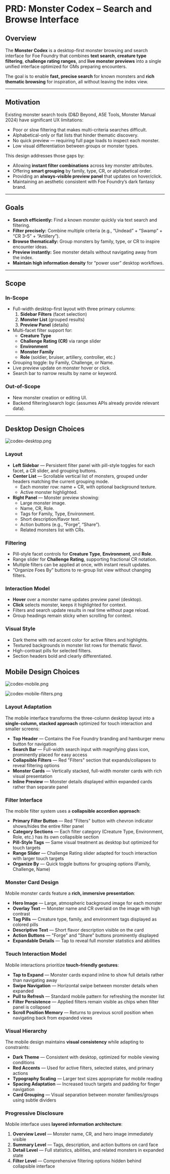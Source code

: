 # PRD: Monster Codex – Search and Browse Interface

## Overview
The **Monster Codex** is a desktop-first monster browsing and search interface for Foe Foundry that combines **text search**, **creature type filtering**, **challenge rating ranges**, and **live monster previews** into a single unified interface optimized for GMs preparing encounters.

The goal is to enable **fast, precise search** for known monsters and **rich thematic browsing** for inspiration, all without leaving the index view.

---

## Motivation
Existing monster search tools (D&D Beyond, A5E Tools, Monster Manual 2024) have significant UX limitations:
- Poor or slow filtering that makes multi-criteria searches difficult.
- Alphabetical-only or flat lists that hinder thematic discovery.
- No quick preview — requiring full page loads to inspect each monster.
- Low visual differentiation between groups or monster types.

This design addresses those gaps by:
- Allowing **instant filter combinations** across key monster attributes.
- Offering **smart grouping** by family, type, CR, or alphabetical order.
- Providing an **always-visible preview panel** that updates on hover/click.
- Maintaining an aesthetic consistent with Foe Foundry’s dark fantasy brand.

---

## Goals
- **Search efficiently:** Find a known monster quickly via text search and filtering.
- **Filter precisely:** Combine multiple criteria (e.g., “Undead” + “Swamp” + “CR 3–5” + “Artillery”).
- **Browse thematically:** Group monsters by family, type, or CR to inspire encounter ideas.
- **Preview instantly:** See monster details without navigating away from the index.
- **Maintain high information density** for “power user” desktop workflows.

---

## Scope
### In-Scope
- Full-width desktop-first layout with three primary columns:
  1. **Sidebar Filters** (facet selection)
  2. **Monster List** (grouped results)
  3. **Preview Panel** (details)
- Multi-facet filter support for:
  - **Creature Type**
  - **Challenge Rating (CR)** via range slider
  - **Environment**
  - **Monster Family**
  - **Role** (soldier, bruiser, artillery, controller, etc.)
- Grouping toggle: by Family, Challenge, or Name.
- Live preview update on monster hover or click.
- Search bar to narrow results by name or keyword.

### Out-of-Scope
- New monster creation or editing UI.
- Backend filtering/search logic (assumes APIs already provide relevant data).

---

## Desktop Design Choices

![codex-desktop.png](codex-desktop.png)

### Layout
- **Left Sidebar** — Persistent filter panel with pill-style toggles for each facet, a CR slider, and grouping buttons.
- **Center List** — Scrollable vertical list of monsters, grouped under headers matching the current grouping mode.
  - Each monster row: name + CR, with optional background texture.
  - Active monster highlighted.
- **Right Panel** — Monster preview showing:
  - Large monster image.
  - Name, CR, Role.
  - Tags for Family, Type, Environment.
  - Short description/flavor text.
  - Action buttons (e.g., “Forge”, “Share”).
  - Related monsters list with CRs.

### Filtering
- Pill-style facet controls for **Creature Type**, **Environment**, and **Role**.
- Range slider for **Challenge Rating**, supporting fractional CR notation.
- Multiple filters can be applied at once, with instant result updates.
- “Organize Foes By” buttons to re-group list view without changing filters.

### Interaction Model
- **Hover** over a monster name updates preview panel (desktop).
- **Click** selects monster, keeps it highlighted for context.
- Filters and search update results in real time without page reload.
- Group headings remain sticky when scrolling for context.

### Visual Style
- Dark theme with red accent color for active filters and highlights.
- Textured backgrounds in monster list rows for thematic flavor.
- High-contrast pills for selected filters.
- Section headers bold and clearly differentiated.

## Mobile Design Choices

![codex-mobile.png](codex-mobile.png)

![codex-mobile-filters.png](codex-mobile-filters.png)

### Layout Adaptation
The mobile interface transforms the three-column desktop layout into a **single-column, stacked approach** optimized for touch interaction and smaller screens:

- **Top Header** — Contains the Foe Foundry branding and hamburger menu button for navigation
- **Search Bar** — Full-width search input with magnifying glass icon, prominently placed for easy access
- **Collapsible Filters** — Red "Filters" section that expands/collapses to reveal filtering options
- **Monster Cards** — Vertically stacked, full-width monster cards with rich visual presentation
- **Inline Preview** — Monster details displayed within expanded cards rather than separate panel

### Filter Interface
The mobile filter system uses a **collapsible accordion approach**:

- **Primary Filter Button** — Red "Filters" button with chevron indicator shows/hides the entire filter panel
- **Category Sections** — Each filter category (Creature Type, Environment, Role, etc.) has its own collapsible section
- **Pill-Style Tags** — Same visual treatment as desktop but optimized for touch targets
- **Range Slider** — Challenge Rating slider adapted for touch interaction with larger touch targets
- **Organize By** — Quick toggle buttons for grouping options (Family, Challenge, Name)

### Monster Card Design
Mobile monster cards feature a **rich, immersive presentation**:

- **Hero Image** — Large, atmospheric background image for each monster
- **Overlay Text** — Monster name and CR overlaid on the image with high contrast
- **Tag Pills** — Creature type, family, and environment tags displayed as colored pills
- **Descriptive Text** — Short flavor description visible on the card
- **Action Buttons** — "Forge" and "Share" buttons prominently displayed
- **Expandable Details** — Tap to reveal full monster statistics and abilities

### Touch Interaction Model
Mobile interactions prioritize **touch-friendly gestures**:

- **Tap to Expand** — Monster cards expand inline to show full details rather than navigating away
- **Swipe Navigation** — Horizontal swipe between monster details when expanded
- **Pull to Refresh** — Standard mobile pattern for refreshing the monster list
- **Filter Persistence** — Applied filters remain visible as chips when filter panel is collapsed
- **Scroll Position Memory** — Returns to previous scroll position when navigating back from expanded views

### Visual Hierarchy
The mobile design maintains **visual consistency** while adapting to constraints:

- **Dark Theme** — Consistent with desktop, optimized for mobile viewing conditions
- **Red Accents** — Used for active filters, selected states, and primary actions
- **Typography Scaling** — Larger text sizes appropriate for mobile reading
- **Spacing Adaptation** — Increased touch targets and padding for finger navigation
- **Card Grouping** — Visual separation between monster families/groups using subtle dividers

### Progressive Disclosure
Mobile interface uses **layered information architecture**:

1. **Overview Level** — Monster name, CR, and hero image immediately visible
2. **Summary Level** — Tags, description, and action buttons on card face
3. **Detail Level** — Full statistics, abilities, and related monsters in expanded state
4. **Filter Level** — Comprehensive filtering options hidden behind collapsible interface